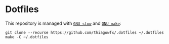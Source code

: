 # Dotfiles

This repository is managed with [`GNU stow`][stow] and [`GNU make`][make]:

```
git clone --recurse https://github.com/thiagowfx/.dotfiles ~/.dotfiles
make -C ~/.dotfiles
```

[make]: https://www.gnu.org/software/make/
[stow]: https://www.gnu.org/software/stow/
